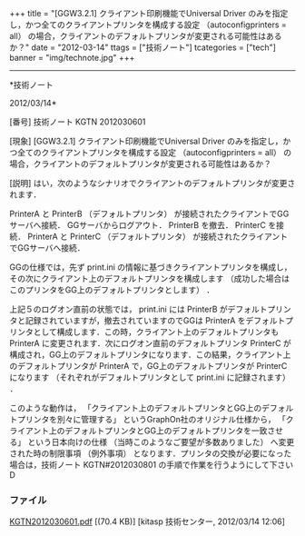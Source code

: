 ﻿+++
title = "[GGW3.2.1] クライアント印刷機能でUniversal Driver のみを指定し，かつ全てのクライアントプリンタを構成する設定 （autoconfigprinters = all） の場合，クライアントのデフォルトプリンタが変更される可能性はあるか？"
date = "2012-03-14"
ttags = ["技術ノート"]
tcategories = ["tech"]
banner = "img/technote.jpg"
+++

-----------------------------------------------------------------------------------------------------------------------------

*技術ノート

2012/03/14*


[番号]
技術ノート KGTN 2012030601

[現象]
[GGW3.2.1] クライアント印刷機能でUniversal Driver
のみを指定し，かつ全てのクライアントプリンタを構成する設定
（autoconfigprinters = all）
の場合，クライアントのデフォルトプリンタが変更される可能性はあるか？

[説明]
はい，次のようなシナリオでクライアントのデフォルトプリンタが変更されます．

PrinterA と PrinterB （デフォルトプリンタ）
が接続されたクライアントでGGサーバへ接続．
GGサーバからログアウト．
PrinterB を撤去．
PrinterC を接続．
PrinterA と PrinterC （デフォルトプリンタ）
が接続されたクライアントでGGサーバへ接続．

GGの仕様では，先ず print.ini
の情報に基づきクライアントプリンタを構成し，その次にクライアント上のデフォルトプリンタを構成します
（成功した場合はこのプリンタをGG上のデフォルトプリンタとします） ．

上記５のログオン直前の状態では， print.ini には PrinterB
がデフォルトプリンタと記録されていますが，撤去されていますのでGGは
PrinterA
をデフォルトプリンタとして構成します．この時，クライアント上のデフォルトプリンタも
PrinterA に変更されます．次にログオン直前のデフォルトプリンタ PrinterC
が構成され，GG上のデフォルトプリンタになります．この結果，クライアント上のデフォルトプリンタが
PrinterA で，GG上のデフォルトプリンタが PrinterC になります
（それぞれがデフォルトプリンタとして print.ini に記録されます） ．

このような動作は，
「クライアント上のデフォルトプリンタとGG上のデフォルトプリンタを別々に管理する」
というGraphOn社のオリジナル仕様から，
「クライアント上のデフォルトプリンタとGG上のデフォルトプリンタを一致させる」
という日本向けの仕様 （当時このようなご要望が多数ありました）
へ変更された時の制限事項 （例外事項）
となります．プリンタの交換が必要になった場合は，技術ノート
KGTN#2012030801 の手順で作業を行うようにして下さいD


### ファイル

 
 


[KGTN2012030601.pdf](http://techreport.kitasp.net/attachments/download/863/KGTN2012030601.pdf)
 [(70.4 KB)] [kitasp 技術センター, 2012/03/14
12:06]


 


 

